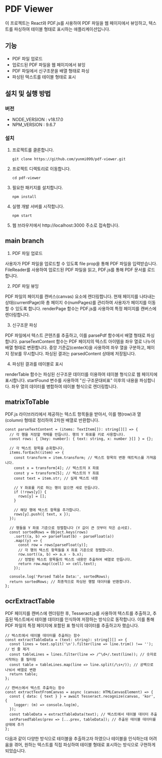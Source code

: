 # PDF Viewer

이 프로젝트는 React와 PDF.js를 사용하여 PDF 파일을 웹 페이지에서 뷰잉하고, 텍스트를 파싱하여 테이블 형태로 표시하는 애플리케이션입니다.

## 기능

- PDF 파일 업로드
- 업로드된 PDF 파일을 웹 페이지에서 뷰잉
- PDF 파일에서 신구조문을 배열 형태로 파싱
- 파싱된 텍스트를 테이블 형태로 표시

## 설치 및 실행 방법

### 버전

- NODE_VERSION : v18.17.0
- NPM_VERSION : 9.6.7

### 설치

1. 프로젝트를 클론합니다.

   ```
   git clone https://github.com/yunmi099/pdf-viewer.git
   ```
2. 프로젝트 디렉토리로 이동합니다.

   ```
   cd pdf-viewer
   ```
3. 필요한 패키지를 설치합니다.
   ```
   npm install
   ```
4. 실행
   개발 서버를 시작합니다.
   ```
   npm start
   ```
5. 웹 브라우저에서 http://localhost:3000 주소로 접속합니다.

## main branch
1. PDF 파일 업로드

사용자가 PDF 파일을 업로드할 수 있도록 file prop을 통해 PDF 파일을 입력받습니다.
FileReader를 사용하여 업로드된 PDF 파일을 읽고, PDF.js를 통해 PDF 문서를 로드합니다.

2. PDF 파일 뷰잉

PDF 파일의 페이지를 캔버스(canvas) 요소에 렌더링합니다.
현재 페이지를 나타내는 상태(currentPage)와 총 페이지 수(numPages)를 관리하여 사용자가 페이지를 이동할 수 있도록 합니다.
renderPage 함수는 PDF.js를 사용하여 특정 페이지를 캔버스에 렌더링합니다.

3. 신구조문 파싱

PDF 파일에서 텍스트 콘텐츠를 추출하고, 이를 parsePdf 함수에서 배열 형태로 파싱합니다.
parseTextContent 함수는 PDF 페이지의 텍스트 아이템을 좌우 열로 나누어 배열 형태로 변환합니다. 중앙 기준값(centerX)을 사용하여 좌우 열을 구분하고, 페이지 정보를 무시합니다.
파싱된 결과는 parsedContent 상태에 저장됩니다.

4. 파싱된 결과를 테이블로 표시

renderTable 함수는 파싱된 신구조문 데이터를 이용하여 테이블 형식으로 웹 페이지에 표시합니다.
startFound 변수를 사용하여 "신·구조문대비표" 이후의 내용을 파싱합니다.
좌우 열의 데이터를 병합하여 테이블 형식으로 렌더링합니다.

## matrixToTable

PDF.js 라이브러리에서 제공하는 텍스트 항목들을 받아서, 이를 행(row)과 열(column) 형태로 정리하여 2차원 배열로 반환합니다.

```
const parseTextContent = (items: TextItem[]): string[][] => {
  // 각 행을 저장할 객체를 만듭니다. 행의 Y 좌표를 키로 사용합니다.
  const rows: { [key: number]: { text: string, x: number }[] } = {};

  // 각 텍스트 항목을 순회합니다.
  items.forEach((item) => {
    const transform = item.transform; // 텍스트 항목의 변환 매트릭스를 가져옵니다.
    const x = transform[4]; // 텍스트의 X 좌표
    const y = transform[5]; // 텍스트의 Y 좌표
    const text = item.str; // 실제 텍스트 내용

    // Y 좌표를 키로 하는 행이 없으면 새로 만듭니다.
    if (!rows[y]) {
      rows[y] = [];
    }

    // 해당 행에 텍스트 항목을 추가합니다.
    rows[y].push({ text, x });
  });

  // 행들을 Y 좌표 기준으로 정렬합니다 (Y 값이 큰 것부터 작은 순서로).
  const sortedRows = Object.keys(rows)
    .sort((a, b) => parseFloat(b) - parseFloat(a))
    .map((y) => {
      const row = rows[parseFloat(y)];
      // 각 행의 텍스트 항목들을 X 좌표 기준으로 정렬합니다.
      row.sort((a, b) => a.x - b.x);
      // 정렬된 텍스트 항목들의 텍스트 내용만 추출하여 배열로 만듭니다.
      return row.map((cell) => cell.text);
    });

  console.log('Parsed Table Data:', sortedRows);
  return sortedRows; // 최종적으로 파싱된 행렬 데이터를 반환합니다.
};
```

## ocrExtractTable
PDF 페이지를 캔버스에 렌더링한 후, Tesseract.js를 사용하여 텍스트를 추출하고, 추출된 텍스트에서 테이블 데이터를 인식하여 저장하는 방식으로 동작합니다. 이를 통해 PDF 파일의 특정 페이지에 포함된 표 형식의 데이터를 추출하고자 했습니다.

```
// 텍스트에서 테이블 데이터를 추출하는 함수
const extractTableData = (text: string): string[][] => {
  const lines = text.split('\n').filter(line => line.trim() !== ''); // 빈 줄 제거
  const tableLines = lines.filter(line => /^\d+/.test(line)); // 숫자로 시작하는 줄 필터링
  const table = tableLines.map(line => line.split(/\s+/)); // 공백으로 나눠서 배열로 변환
  return table;
};

// 캔버스에서 텍스트 추출하는 함수
const extractTextFromCanvas = async (canvas: HTMLCanvasElement) => {
  const { data: { text } } = await Tesseract.recognize(canvas, 'kor', {
    logger: (m) => console.log(m),
  });
  const tableData = extractTableData(text); // 텍스트에서 테이블 데이터 추출
  setParsedTables(prev => [...prev, tableData]); // 추출된 테이블 데이터를 상태에 추가
};
```

다음과 같이 다양한 방식으로 테이블을 추출하고자 하였으나 테이블을 인식하는데 어려움을 겪어, 원하는 텍스트를 직접 파싱하여 테이블 형태로 표시하는 방식으로 구현하게 되었습니다. 
